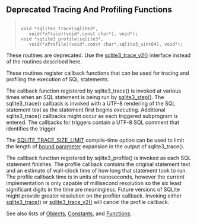 ## Deprecated Tracing And Profiling Functions




> ```
> 
> void *sqlite3_trace(sqlite3*,
>    void(*xTrace)(void*,const char*), void*);
> void *sqlite3_profile(sqlite3*,
>    void(*xProfile)(void*,const char*,sqlite3_uint64), void*);
> 
> ```



These routines are deprecated. Use the [sqlite3\_trace\_v2()](../c3ref/trace_v2.html) interface
instead of the routines described here.


These routines register callback functions that can be used for
tracing and profiling the execution of SQL statements.


The callback function registered by sqlite3\_trace() is invoked at
various times when an SQL statement is being run by [sqlite3\_step()](../c3ref/step.html).
The sqlite3\_trace() callback is invoked with a UTF\-8 rendering of the
SQL statement text as the statement first begins executing.
Additional sqlite3\_trace() callbacks might occur
as each triggered subprogram is entered. The callbacks for triggers
contain a UTF\-8 SQL comment that identifies the trigger.


The [SQLITE\_TRACE\_SIZE\_LIMIT](../compile.html#trace_size_limit) compile\-time option can be used to limit
the length of [bound parameter](../lang_expr.html#varparam) expansion in the output of sqlite3\_trace().


The callback function registered by sqlite3\_profile() is invoked
as each SQL statement finishes. The profile callback contains
the original statement text and an estimate of wall\-clock time
of how long that statement took to run. The profile callback
time is in units of nanoseconds, however the current implementation
is only capable of millisecond resolution so the six least significant
digits in the time are meaningless. Future versions of SQLite
might provide greater resolution on the profiler callback. Invoking
either [sqlite3\_trace()](../c3ref/profile.html) or [sqlite3\_trace\_v2()](../c3ref/trace_v2.html) will cancel the
profile callback.


See also lists of
 [Objects](../c3ref/objlist.html),
 [Constants](../c3ref/constlist.html), and
 [Functions](../c3ref/funclist.html).


